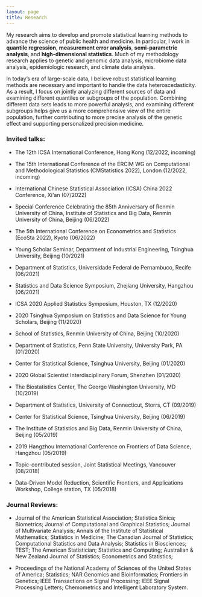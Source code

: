 ```yaml
---
layout: page
title: Research
---
```


   My research aims to develop and promote statistical learning methods to advance the science of public health and medicine. In particular, I work in **quantile regression**, **measurement error analysis**, **semi-parametric analysis**, and **high-dimensional statistics**. Much of my methodology research applies to genetic and genomic data analysis, microbiome data analysis, epidemiologic research, and climate data analysis. 
   
  In today’s era of large-scale data, I believe robust statistical learning methods are necessary and important to handle the data heteroscedasticity.  As a result, I focus on jointly analyzing different sources of data and examining different quantiles or subgroups of the population. Combining different data sets leads to more powerful analysis, and examining different subgroups helps give us a more comprehensive view of the entire population, further contributing to more precise analysis of the genetic effect and supporting personalized precision medicine. 


### Invited talks:

- The 12th ICSA International Conference, Hong Kong (12/2022, incoming)

- The 15th International Conference of the ERCIM WG on Computational and Methodological Statistics (CMStatistics 2022), London (12/2022, incoming)

- International Chinese Statistical Association (ICSA) China 2022 Conference, Xi'an (07/2022)

- Special Conference Celebrating the 85th Anniversary of Renmin University of China, Institute of Statistics and Big Data, Renmin University of China, Beijing (06/2022)

- The 5th International Conference on Econometrics and Statistics (EcoSta 2022), Kyoto (06/2022)

- Young Scholar Seminar, Department of Industrial Engineering, Tsinghua University, Beijing (10/2021)

- Department of Statistics, Universidade Federal de Pernambuco, Recife (06/2021)

- Statistics and Data Science Symposium, Zhejiang University, Hangzhou (06/2021)

- ICSA 2020 Applied Statistics Symposium, Houston, TX (12/2020)

- 2020 Tsinghua Symposium on Statistics and Data Science for Young Scholars, Beijing (11/2020)

- School of Statistics, Renmin University of China, Beijing (10/2020)

- Department of Statistics, Penn State University, University Park, PA (01/2020)

- Center for Statistical Science, Tsinghua University, Beijing (01/2020)

- 2020 Global Scientist Interdisciplinary Forum, Shenzhen (01/2020)

- The Biostatistics Center, The George Washington University, MD (10/2019)

- Department of Statistics, University of Connecticut, Storrs, CT (09/2019)

- Center for Statistical Science, Tsinghua University, Beijing (06/2019)

- The Institute of Statistics and Big Data, Renmin University of China, Beijing (05/2019)

- 2019 Hangzhou International Conference on Frontiers of Data Science, Hangzhou (05/2019)

- Topic-contributed session, Joint Statistical Meetings, Vancouver (08/2018)

- Data-Driven Model Reduction, Scientific Frontiers, and Applications Workshop, College station, TX (05/2018)

### Journal Reviews:

- Journal of the American Statistical Association; Statistica Sinica; Biometrics; Journal of Computational and Graphical Statistics; Journal of Multivariate Analysis; Annals of the Institute of Statistical Mathematics; Statistics in Medicine; The Canadian Journal of Statistics; Computational Statistics and Data Analysis; Statistics in Biosciences; TEST; The American Statistician; Statistics and Computing; Australian & New Zealand Journal of Statistics; Econometrics and Statistics;

- Proceedings of the National Academy of Sciences of the United States of America; Statistics; NAR Genomics and Bioinformatics;  Frontiers in Genetics; IEEE Transactions on Signal Processing; IEEE Signal Processing Letters; Chemometrics and Intelligent Laboratory System.


